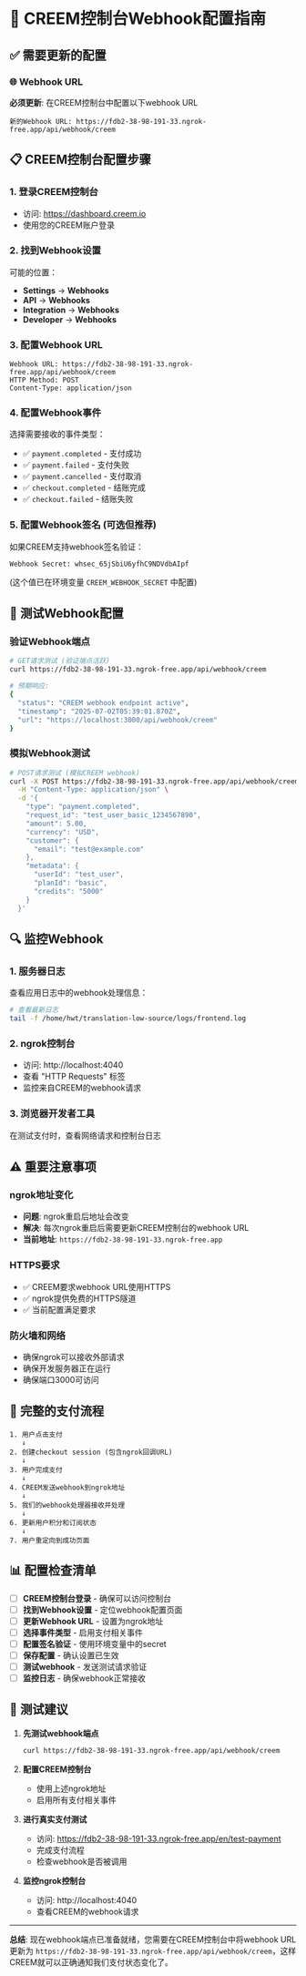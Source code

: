 # 🔧 CREEM控制台Webhook配置指南

## ✅ 需要更新的配置

### 🌐 Webhook URL
**必须更新**: 在CREEM控制台中配置以下webhook URL

```
新的Webhook URL: https://fdb2-38-98-191-33.ngrok-free.app/api/webhook/creem
```

## 📋 CREEM控制台配置步骤

### 1. 登录CREEM控制台
- 访问: https://dashboard.creem.io
- 使用您的CREEM账户登录

### 2. 找到Webhook设置
可能的位置：
- **Settings** → **Webhooks**
- **API** → **Webhooks** 
- **Integration** → **Webhooks**
- **Developer** → **Webhooks**

### 3. 配置Webhook URL
```
Webhook URL: https://fdb2-38-98-191-33.ngrok-free.app/api/webhook/creem
HTTP Method: POST
Content-Type: application/json
```

### 4. 配置Webhook事件
选择需要接收的事件类型：
- ✅ `payment.completed` - 支付成功
- ✅ `payment.failed` - 支付失败  
- ✅ `payment.cancelled` - 支付取消
- ✅ `checkout.completed` - 结账完成
- ✅ `checkout.failed` - 结账失败

### 5. 配置Webhook签名 (可选但推荐)
如果CREEM支持webhook签名验证：
```
Webhook Secret: whsec_65jSbiU6yfhC9NDVdbAIpf
```
(这个值已在环境变量 `CREEM_WEBHOOK_SECRET` 中配置)

## 🧪 测试Webhook配置

### 验证Webhook端点
```bash
# GET请求测试 (验证端点活跃)
curl https://fdb2-38-98-191-33.ngrok-free.app/api/webhook/creem

# 预期响应:
{
  "status": "CREEM webhook endpoint active",
  "timestamp": "2025-07-02T05:39:01.870Z",
  "url": "https://localhost:3000/api/webhook/creem"
}
```

### 模拟Webhook测试
```bash
# POST请求测试 (模拟CREEM webhook)
curl -X POST https://fdb2-38-98-191-33.ngrok-free.app/api/webhook/creem \
  -H "Content-Type: application/json" \
  -d '{
    "type": "payment.completed",
    "request_id": "test_user_basic_1234567890",
    "amount": 5.00,
    "currency": "USD",
    "customer": {
      "email": "test@example.com"
    },
    "metadata": {
      "userId": "test_user",
      "planId": "basic",
      "credits": "5000"
    }
  }'
```

## 🔍 监控Webhook

### 1. 服务器日志
查看应用日志中的webhook处理信息：
```bash
# 查看最新日志
tail -f /home/hwt/translation-low-source/logs/frontend.log
```

### 2. ngrok控制台
- 访问: http://localhost:4040
- 查看 "HTTP Requests" 标签
- 监控来自CREEM的webhook请求

### 3. 浏览器开发者工具
在测试支付时，查看网络请求和控制台日志

## ⚠️ 重要注意事项

### ngrok地址变化
- **问题**: ngrok重启后地址会改变
- **解决**: 每次ngrok重启后需要更新CREEM控制台的webhook URL
- **当前地址**: `https://fdb2-38-98-191-33.ngrok-free.app`

### HTTPS要求
- ✅ CREEM要求webhook URL使用HTTPS
- ✅ ngrok提供免费的HTTPS隧道
- ✅ 当前配置满足要求

### 防火墙和网络
- 确保ngrok可以接收外部请求
- 确保开发服务器正在运行
- 确保端口3000可访问

## 🔄 完整的支付流程

```
1. 用户点击支付
   ↓
2. 创建checkout session (包含ngrok回调URL)
   ↓
3. 用户完成支付
   ↓
4. CREEM发送webhook到ngrok地址
   ↓
5. 我们的webhook处理器接收并处理
   ↓
6. 更新用户积分和订阅状态
   ↓
7. 用户重定向到成功页面
```

## 📊 配置检查清单

- [ ] **CREEM控制台登录** - 确保可以访问控制台
- [ ] **找到Webhook设置** - 定位webhook配置页面
- [ ] **更新Webhook URL** - 设置为ngrok地址
- [ ] **选择事件类型** - 启用支付相关事件
- [ ] **配置签名验证** - 使用环境变量中的secret
- [ ] **保存配置** - 确认设置已生效
- [ ] **测试webhook** - 发送测试请求验证
- [ ] **监控日志** - 确保webhook正常接收

## 🚀 测试建议

1. **先测试webhook端点**
   ```bash
   curl https://fdb2-38-98-191-33.ngrok-free.app/api/webhook/creem
   ```

2. **配置CREEM控制台**
   - 使用上述ngrok地址
   - 启用所有支付相关事件

3. **进行真实支付测试**
   - 访问: https://fdb2-38-98-191-33.ngrok-free.app/en/test-payment
   - 完成支付流程
   - 检查webhook是否被调用

4. **监控ngrok控制台**
   - 访问: http://localhost:4040
   - 查看CREEM的webhook请求

---

**总结**: 现在webhook端点已准备就绪，您需要在CREEM控制台中将webhook URL更新为 `https://fdb2-38-98-191-33.ngrok-free.app/api/webhook/creem`，这样CREEM就可以正确通知我们支付状态变化了。

